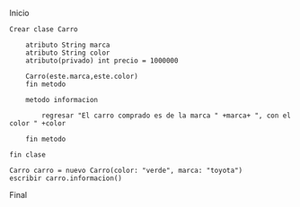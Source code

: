 Inicio

    Crear clase Carro

        atributo String marca
        atributo String color
        atributo(privado) int precio = 1000000

        Carro(este.marca,este.color)
        fin metodo

        metodo informacion

            regresar "El carro comprado es de la marca " +marca+ ", con el color " +color

        fin metodo

    fin clase

    Carro carro = nuevo Carro(color: "verde", marca: "toyota")
    escribir carro.informacion()

Final